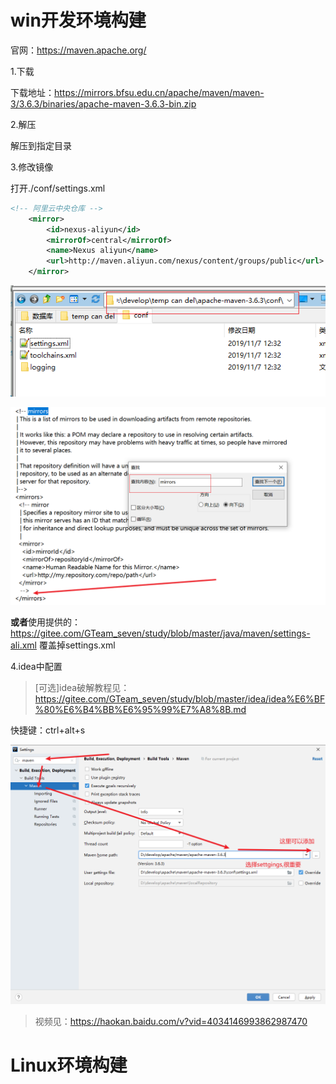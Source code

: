 # win开发环境构建

官网：https://maven.apache.org/

1.下载

下载地址：https://mirrors.bfsu.edu.cn/apache/maven/maven-3/3.6.3/binaries/apache-maven-3.6.3-bin.zip

2.解压

解压到指定目录

3.修改镜像

打开./conf/settings.xml

```xml
<!-- 阿里云中央仓库 -->
    <mirror>
        <id>nexus-aliyun</id>
        <mirrorOf>central</mirrorOf>
        <name>Nexus aliyun</name>
        <url>http://maven.aliyun.com/nexus/content/groups/public</url>
    </mirror>
```

![image-20210324212707014](01入门-环境构建.assets/image-20210324212707014.png)

![image-20210324212826012](01入门-环境构建.assets/image-20210324212826012.png)

**或者**使用提供的：https://gitee.com/GTeam_seven/study/blob/master/java/maven/settings-ali.xml 覆盖掉settings.xml

4.idea中配置

> [可选]idea破解教程见：https://gitee.com/GTeam_seven/study/blob/master/idea/idea%E6%BF%80%E6%B4%BB%E6%95%99%E7%A8%8B.md

快捷键：ctrl+alt+s

![image-20210324214324425](01入门-环境构建.assets/image-20210324214324425.png)

> 视频见：https://haokan.baidu.com/v?vid=4034146993862987470

# Linux环境构建

